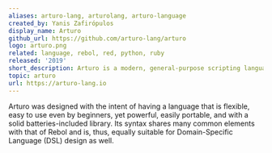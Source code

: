 ```yaml
---
aliases: arturo-lang, arturolang, arturo-language
created_by: Yanis Zafirópulos
display_name: Arturo
github_url: https://github.com/arturo-lang/arturo
logo: arturo.png
related: language, rebol, red, python, ruby
released: '2019'
short_description: Arturo is a modern, general-purpose scripting language designed for simplicity & flexibility.
topic: arturo
url: https://arturo-lang.io
---
```

Arturo was designed with the intent of having a language that is flexible, easy to use even by beginners, yet powerful, easily portable, and with a solid batteries-included library. Its syntax shares many common elements with that of Rebol and is, thus, equally suitable for Domain-Specific Language (DSL) design as well.